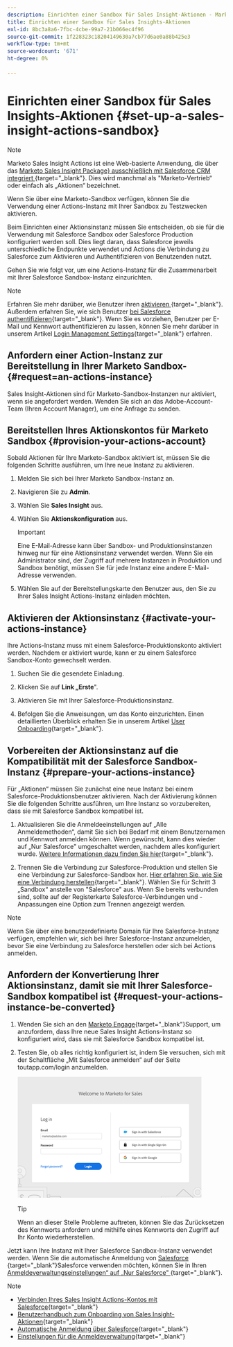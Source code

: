 ```yaml
---
description: Einrichten einer Sandbox für Sales Insight-Aktionen - Marketo-Dokumente - Produktdokumentation
title: Einrichten einer Sandbox für Sales Insights-Aktionen
exl-id: 8bc3a8a6-7fbc-4cbe-99a7-21b066ec4f96
source-git-commit: 1f228323c18204149630a7cb77d6ae0a88b425e3
workflow-type: tm+mt
source-wordcount: '671'
ht-degree: 0%

---
```


# Einrichten einer Sandbox für Sales Insights-Aktionen {#set-up-a-sales-insight-actions-sandbox}

>[!NOTE]
>
>Marketo Sales Insight Actions ist eine Web-basierte Anwendung, die über das [Marketo Sales Insight Package&rbrace; ausschließlich mit Salesforce CRM integriert ](/help/marketo/product-docs/marketo-sales-insight/msi-for-salesforce/installation/install-marketo-sales-insight-package-in-salesforce-appexchange.md){target="_blank"}. Dies wird manchmal als &quot;Marketo-Vertrieb“ oder einfach als „Aktionen“ bezeichnet.

Wenn Sie über eine Marketo-Sandbox verfügen, können Sie die Verwendung einer Actions-Instanz mit Ihrer Sandbox zu Testzwecken aktivieren.

Beim Einrichten einer Aktionsinstanz müssen Sie entscheiden, ob sie für die Verwendung mit Salesforce Sandbox oder Salesforce Production konfiguriert werden soll. Dies liegt daran, dass Salesforce jeweils unterschiedliche Endpunkte verwendet und Actions die Verbindung zu Salesforce zum Aktivieren und Authentifizieren von Benutzenden nutzt.

Gehen Sie wie folgt vor, um eine Actions-Instanz für die Zusammenarbeit mit Ihrer Salesforce Sandbox-Instanz einzurichten.

>[!NOTE]
>
>Erfahren Sie mehr darüber, wie Benutzer ihren [ aktivieren ](/help/marketo/product-docs/marketo-sales-insight/actions/getting-started/sales-insight-actions-user-onboarding-checklist.md){target="_blank"}. Außerdem erfahren Sie, wie sich Benutzer [bei Salesforce authentifizieren](/help/marketo/product-docs/marketo-sales-insight/actions/admin/auto-login-from-salesforce.md){target="_blank"}. Wenn Sie es vorziehen, Benutzer per E-Mail und Kennwort authentifizieren zu lassen, können Sie mehr darüber in unserem Artikel [Login Management Settings](/help/marketo/product-docs/marketo-sales-insight/actions/admin/login-management-settings.md){target="_blank"} erfahren.

## Anfordern einer Action-Instanz zur Bereitstellung in Ihrer Marketo Sandbox-{#request=an-actions-instance}

Sales Insight-Aktionen sind für Marketo-Sandbox-Instanzen nur aktiviert, wenn sie angefordert werden. Wenden Sie sich an das Adobe-Account-Team (Ihren Account Manager), um eine Anfrage zu senden.

## Bereitstellen Ihres Aktionskontos für Marketo Sandbox {#provision-your-actions-account}

Sobald Aktionen für Ihre Marketo-Sandbox aktiviert ist, müssen Sie die folgenden Schritte ausführen, um Ihre neue Instanz zu aktivieren.

1. Melden Sie sich bei Ihrer Marketo Sandbox-Instanz an.

1. Navigieren Sie zu **Admin**.

1. Wählen Sie **Sales Insight** aus.

1. Wählen Sie **Aktionskonfiguration** aus.

   >[!IMPORTANT]
   >
   >Eine E-Mail-Adresse kann über Sandbox- und Produktionsinstanzen hinweg nur für eine Aktionsinstanz verwendet werden. Wenn Sie ein Administrator sind, der Zugriff auf mehrere Instanzen in Produktion und Sandbox benötigt, müssen Sie für jede Instanz eine andere E-Mail-Adresse verwenden.

1. Wählen Sie auf der Bereitstellungskarte den Benutzer aus, den Sie zu Ihrer Sales Insight Actions-Instanz einladen möchten.

## Aktivieren der Aktionsinstanz {#activate-your-actions-instance}

Ihre Actions-Instanz muss mit einem Salesforce-Produktionskonto aktiviert werden. Nachdem er aktiviert wurde, kann er zu einem Salesforce Sandbox-Konto gewechselt werden.

1. Suchen Sie die gesendete Einladung.

1. Klicken Sie auf **Link „Erste**&quot;.

1. Aktivieren Sie mit Ihrer Salesforce-Produktionsinstanz.

1. Befolgen Sie die Anweisungen, um das Konto einzurichten. Einen detaillierten Überblick erhalten Sie in unserem Artikel [User Onboarding](/help/marketo/product-docs/marketo-sales-insight/actions/getting-started/sales-insight-actions-user-onboarding-guide.md){target="_blank"}.

## Vorbereiten der Aktionsinstanz auf die Kompatibilität mit der Salesforce Sandbox-Instanz {#prepare-your-actions-instance}

Für „Aktionen“ müssen Sie zunächst eine neue Instanz bei einem Salesforce-Produktionsbenutzer aktivieren. Nach der Aktivierung können Sie die folgenden Schritte ausführen, um Ihre Instanz so vorzubereiten, dass sie mit Salesforce Sandbox kompatibel ist.

1. Aktualisieren Sie die Anmeldeeinstellungen auf „Alle Anmeldemethoden“, damit Sie sich bei Bedarf mit einem Benutzernamen und Kennwort anmelden können. Wenn gewünscht, kann dies wieder auf „Nur Salesforce&quot; umgeschaltet werden, nachdem alles konfiguriert wurde. [Weitere Informationen dazu finden Sie hier](/help/marketo/product-docs/marketo-sales-insight/actions/admin/login-management-settings.md){target="_blank"}.

1. Trennen Sie die Verbindung zur Salesforce-Produktion und stellen Sie eine Verbindung zur Salesforce-Sandbox her. [Hier erfahren Sie, wie Sie eine Verbindung herstellen](/help/marketo/product-docs/marketo-sales-insight/actions/crm/salesforce-integration/connect-your-sales-insight-actions-account-to-salesforce.md){target="_blank"}. Wählen Sie für Schritt 3 „Sandbox“ anstelle von &quot;Salesforce&quot; aus. Wenn Sie bereits verbunden sind, sollte auf der Registerkarte Salesforce-Verbindungen und -Anpassungen eine Option zum Trennen angezeigt werden.

>[!NOTE]
>
>Wenn Sie über eine benutzerdefinierte Domain für Ihre Salesforce-Instanz verfügen, empfehlen wir, sich bei Ihrer Salesforce-Instanz anzumelden, bevor Sie eine Verbindung zu Salesforce herstellen oder sich bei Actions anmelden.

## Anfordern der Konvertierung Ihrer Aktionsinstanz, damit sie mit Ihrer Salesforce-Sandbox kompatibel ist {#request-your-actions-instance-be-converted}

1. Wenden Sie sich an den [Marketo Engage](https://nation.marketo.com/t5/support/ct-p/Support){target="_blank"}Support, um anzufordern, dass Ihre neue Sales Insight Actions-Instanz so konfiguriert wird, dass sie mit Salesforce Sandbox kompatibel ist.

1. Testen Sie, ob alles richtig konfiguriert ist, indem Sie versuchen, sich mit der Schaltfläche „Mit Salesforce anmelden“ auf der Seite toutapp.com/login anzumelden.

   ![](assets/set-up-a-sales-insight-actions-sandbox-1.png)

   >[!TIP]
   >
   >Wenn an dieser Stelle Probleme auftreten, können Sie das Zurücksetzen des Kennworts anfordern und mithilfe eines Kennworts den Zugriff auf Ihr Konto wiederherstellen.

Jetzt kann Ihre Instanz mit Ihrer Salesforce Sandbox-Instanz verwendet werden. Wenn Sie die automatische Anmeldung von [Salesforce ](/help/marketo/product-docs/marketo-sales-insight/actions/admin/auto-login-from-salesforce.md){target="_blank"}Salesforce verwenden möchten, können Sie in Ihren [Anmeldeverwaltungseinstellungen“ auf „Nur Salesforce&quot; ](/help/marketo/product-docs/marketo-sales-insight/actions/admin/login-management-settings.md){target="_blank"}.

>[!NOTE]
>
>* [Verbinden Ihres Sales Insight Actions-Kontos mit Salesforce](/help/marketo/product-docs/marketo-sales-insight/actions/crm/salesforce-integration/connect-your-sales-insight-actions-account-to-salesforce.md){target="_blank"}
>* [Benutzerhandbuch zum Onboarding von Sales Insight-Aktionen](/help/marketo/product-docs/marketo-sales-insight/actions/getting-started/sales-insight-actions-user-onboarding-guide.md){target="_blank"}
>* [Automatische Anmeldung über Salesforce](/help/marketo/product-docs/marketo-sales-insight/actions/admin/auto-login-from-salesforce.md){target="_blank"}
>* [Einstellungen für die Anmeldeverwaltung](/help/marketo/product-docs/marketo-sales-insight/actions/admin/login-management-settings.md){target="_blank"}
